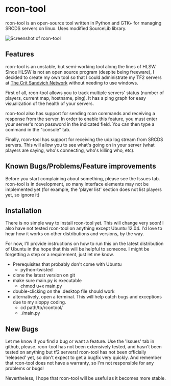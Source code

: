 rcon-tool
=========

rcon-tool is an open-source tool written in Python and GTK+ for managing SRCDS servers on linux. Uses modified SourceLib library.

![Screenshot of rcon-tool](/gavintlgold/rcon-tool/raw/master/interface.png)

Features
--------

rcon-tool is an unstable, but semi-working tool along the lines of HLSW. Since HLSW is not an open source program (despite being freeware), I decided to create my own tool so that I could administrate my TF2 servers at [The Crit Sandvich Network](http://critsandvich.com) without needing to use windows.

First of all, rcon-tool allows you to track multiple servers' status (number of players, current map, hostname, ping). It has a ping graph for easy visualization of the health of your servers.

rcon-tool also has support for sending rcon commands and receiving a response from the server. In order to enable this feature, you must enter your server's rcon password in the indicated field. You can then type a command in the "console" tab.

Finally, rcon-tool has support for receiving the udp log stream from SRCDS servers. This will allow you to see what's going on in your server (what players are saying, who's connecting, who's killing who, etc).

Known Bugs/Problems/Feature improvements
-------------------

Before you start complaining about something, please see the Issues tab. rcon-tool is in development, so many interface elements may not be implemented yet (for example, the 'player list' section does not list players yet, so ignore it)


Installation
------------

There is no simple way to install rcon-tool yet. This will change very soon! I also have not tested rcon-tool on anything except Ubuntu 12.04. I'd love to hear how it works on other distributions and versions, by the way.

For now, I'll provide instructions on how to run this on the latest distribution of Ubuntu in the hope that this will be helpful to someone. I might be forgetting a step or a requirement, just let me know.

- Prerequisites that probably don't come with Ubuntu
    - python-twisted
- clone the latest version on git
- make sure main.py is executable
    -    chmod u+x main.py
- double-clicking on the .desktop file should work
- alternatively, open a terminal. This will help catch bugs and exceptions due to my sloppy coding.
    -    cd path/to/rcontool/
    -    ./main.py

New Bugs
----

Let me know if you find a bug or want a feature. Use the 'Issues' tab in github, please. rcon-tool has not been extensively tested, and hasn't been tested on anything but tf2 servers! rcon-tool has not been officially 'released' yet, so don't expect to get a bugfix very quickly. And remember that rcon-tool does not have a warranty, so I'm not responsible for any problems or bugs!

Nevertheless, I hope that rcon-tool will be useful as it becomes more stable.
